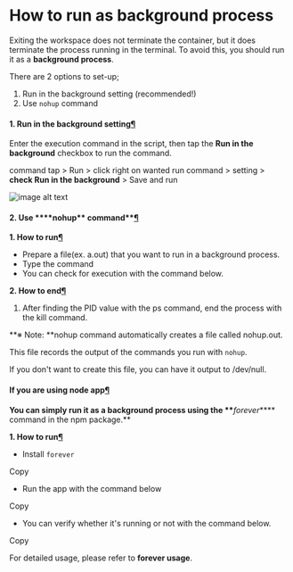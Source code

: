 # How to run as background process

Exiting the workspace does not terminate the container, but it does terminate the process running in the terminal. To avoid this, you should run it as a **background process**.

There are 2 options to set-up;

1. Run in the background setting (recommended!)
2. Use `nohup` command

#### **1. Run in the background setting**[¶](https://mkdocs-mxedr.run.goorm.site/06.-FAQ/How-to-run-as-background-process/#1-run-in-the-background-setting) <a href="#id-1-run-in-the-background-setting" id="id-1-run-in-the-background-setting"></a>

Enter the execution command in the script, then tap the **Run in the background** checkbox to run the command.

command tap > Run > click right on wanted run command > setting > **check Run in the background** > Save and run

![image alt text](https://mkdocs-mxedr.run.goorm.site/assets/images/How-to-run-as-background-process.en_62.png)

#### **2. Use \*\*\*\*nohup\*\*** command\*\*[¶](https://mkdocs-mxedr.run.goorm.site/06.-FAQ/How-to-run-as-background-process/#2-use-nohup-command) <a href="#id-2-use-nohup-command" id="id-2-use-nohup-command"></a>

**1. How to run**[**¶**](https://mkdocs-mxedr.run.goorm.site/06.-FAQ/How-to-run-as-background-process/#1-how-to-run)

* Prepare a file(ex. a.out) that you want to run in a background process.
* Type the command
* You can check for execution with the command below.

**2. How to end**[**¶**](https://mkdocs-mxedr.run.goorm.site/06.-FAQ/How-to-run-as-background-process/#2-how-to-end)

1. After finding the PID value with the ps command, end the process with the kill command.

\*\*※ Note: \*\*nohup command automatically creates a file called nohup.out.

This file records the output of the commands you run with `nohup`.

If you don't want to create this file, you can have it output to /dev/null.

#### **If you are using node app**[¶](https://mkdocs-mxedr.run.goorm.site/06.-FAQ/How-to-run-as-background-process/#if-you-are-using-node-app) <a href="#if-you-are-using-node-app" id="if-you-are-using-node-app"></a>

**You can simply run it as a background process using the \*\***_forever_\*\*\*\* command in the npm package.\*\*

**1. How to run**[**¶**](https://mkdocs-mxedr.run.goorm.site/06.-FAQ/How-to-run-as-background-process/#1-how-to-run_1)

* Install `forever`

Copy

* Run the app with the command below

Copy

* You can verify whether it's running or not with the command below.

Copy

For detailed usage, please refer to **forever usage**.
